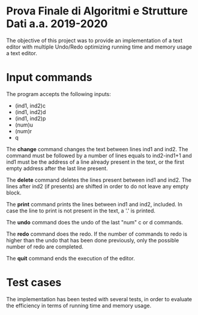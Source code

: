 # Prova Finale di Algoritmi e Strutture Dati a.a. 2019-2020

The objective of this project was to provide an implementation of a text editor with multiple Undo/Redo optimizing running time and memory usage a text editor.

# Input commands
The program accepts the following inputs:
* (ind1, ind2)c
* (ind1, ind2)d
* (ind1, ind2)p
* (num)u
* (num)r
* q 

The **change** command changes the text between lines ind1 and ind2. The command must be followed by a number of lines equals to ind2-ind1+1 and ind1 must be the address of a line already present in the text, or the first empty address after the last line present.  

The **delete** command deletes the lines present between ind1 and ind2. The lines after ind2 (if presents) are shifted in order to do not leave any empty block.  

The **print** command prints the lines between ind1 and ind2, included. In case the line to print is not present in the text, a '.' is printed.  

The **undo** command does the undo of the last "num" c or d commands.  

The **redo** command does the redo. If the number of commands to redo is higher than the undo that has been done previously, only the possible number of redo are completed.  

The **quit** command ends the execution of the editor.  

# Test cases
The implementation has been tested with several tests, in order to evaluate the efficiency in terms of running time and memory usage.
